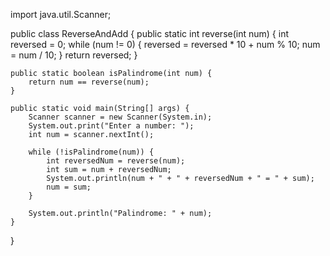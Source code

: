 import java.util.Scanner;

public class ReverseAndAdd {
    public static int reverse(int num) {
        int reversed = 0;
        while (num != 0) {
            reversed = reversed * 10 + num % 10;
            num = num / 10;
        }
        return reversed;
    }

    public static boolean isPalindrome(int num) {
        return num == reverse(num);
    }

    public static void main(String[] args) {
        Scanner scanner = new Scanner(System.in);
        System.out.print("Enter a number: ");
        int num = scanner.nextInt();
        
        while (!isPalindrome(num)) {
            int reversedNum = reverse(num);
            int sum = num + reversedNum;
            System.out.println(num + " + " + reversedNum + " = " + sum);
            num = sum;
        }
        
        System.out.println("Palindrome: " + num);
    }
}

